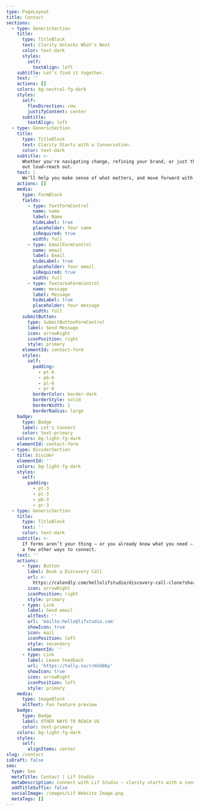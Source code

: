 ```yaml
---
type: PageLayout
title: Contact
sections:
  - type: GenericSection
    title:
      type: TitleBlock
      text: Clarity Unlocks What's Next
      color: text-dark
      styles:
        self:
          textAlign: left
    subtitle: Let's find it together.
    text: ''
    actions: []
    colors: bg-neutral-fg-dark
    styles:
      self:
        flexDirection: row
        justifyContent: center
      subtitle:
        textAlign: left
  - type: GenericSection
    title:
      type: TitleBlock
      text: Clarity Starts with a Conversation.
      color: text-dark
    subtitle: >-
      Whether you're navigating change, refining your brand, or just thinking
      out loud—reach out.
    text: |
      We’ll help you make sense of what matters, and move forward with focus.
    actions: []
    media:
      type: FormBlock
      fields:
        - type: TextFormControl
          name: name
          label: Name
          hideLabel: true
          placeholder: Your name
          isRequired: true
          width: full
        - type: EmailFormControl
          name: email
          label: Email
          hideLabel: true
          placeholder: Your email
          isRequired: true
          width: full
        - type: TextareaFormControl
          name: message
          label: Message
          hideLabel: true
          placeholder: Your message
          width: full
      submitButton:
        type: SubmitButtonFormControl
        label: Send Message
        icon: arrowRight
        iconPosition: right
        style: primary
      elementId: contact-form
      styles:
        self:
          padding:
            - pt-6
            - pb-6
            - pl-6
            - pr-6
          borderColor: border-dark
          borderStyle: solid
          borderWidth: 1
          borderRadius: large
    badge:
      type: Badge
      label: Let's Connect
      color: text-primary
    colors: bg-light-fg-dark
    elementId: contact-form
  - type: DividerSection
    title: Divider
    elementId: ''
    colors: bg-light-fg-dark
    styles:
      self:
        padding:
          - pt-3
          - pl-3
          - pb-3
          - pr-3
  - type: GenericSection
    title:
      type: TitleBlock
      text: ''
      color: text-dark
    subtitle: >-
      If forms aren’t your thing — or you already know what you need — here are
      a few other ways to connect.
    text: ''
    actions:
      - type: Button
        label: Book a Discovery Call
        url: >-
          https://calendly.com/hellolifstudio/discovery-call-clone?share_attribution=expiring_link
        icon: arrowRight
        iconPosition: right
        style: primary
      - type: Link
        label: Send email
        altText: ''
        url: 'mailto:hello@lifstudio.com'
        showIcon: true
        icon: mail
        iconPosition: left
        style: secondary
        elementId: ''
      - type: Link
        label: Leave Feedback
        url: 'https://tally.so/r/mVd86y'
        showIcon: true
        icon: arrowRight
        iconPosition: left
        style: primary
    media:
      type: ImageBlock
      altText: Fun feature preview
    badge:
      type: Badge
      label: OTHER WAYS TO REACH US
      color: text-primary
    colors: bg-light-fg-dark
    styles:
      self:
        alignItems: center
slug: /contact
isDraft: false
seo:
  type: Seo
  metaTitle: Contact | Lif Studio
  metaDescription: Connect with Lif Studio — clarity starts with a conversation.
  addTitleSuffix: false
  socialImage: /images/Lif Website Image.png
  metaTags: []
---
```

